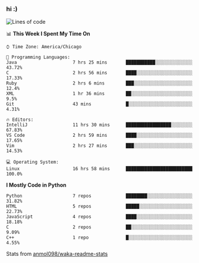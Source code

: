 ### hi :)

<!--START_SECTION:waka-->
![Lines of code](https://img.shields.io/badge/From%20Hello%20World%20I%27ve%20Written-786816%20lines%20of%20code-blue)

📊 **This Week I Spent My Time On** 

```text
⌚︎ Time Zone: America/Chicago

💬 Programming Languages: 
Java                     7 hrs 25 mins       ███████████░░░░░░░░░░░░░░   43.72% 
C                        2 hrs 56 mins       ████░░░░░░░░░░░░░░░░░░░░░   17.33% 
Ruby                     2 hrs 6 mins        ███░░░░░░░░░░░░░░░░░░░░░░   12.4% 
XML                      1 hr 36 mins        ██░░░░░░░░░░░░░░░░░░░░░░░   9.5% 
Git                      43 mins             █░░░░░░░░░░░░░░░░░░░░░░░░   4.31%

🔥 Editors: 
IntelliJ                 11 hrs 30 mins      █████████████████░░░░░░░░   67.83% 
VS Code                  2 hrs 59 mins       ████░░░░░░░░░░░░░░░░░░░░░   17.65% 
Vim                      2 hrs 27 mins       ███░░░░░░░░░░░░░░░░░░░░░░   14.53%

💻 Operating System: 
Linux                    16 hrs 58 mins      █████████████████████████   100.0%

```

**I Mostly Code in Python** 

```text
Python                   7 repos             ████████░░░░░░░░░░░░░░░░░   31.82% 
HTML                     5 repos             █████░░░░░░░░░░░░░░░░░░░░   22.73% 
JavaScript               4 repos             ████░░░░░░░░░░░░░░░░░░░░░   18.18% 
C                        2 repos             ██░░░░░░░░░░░░░░░░░░░░░░░   9.09% 
C++                      1 repo              █░░░░░░░░░░░░░░░░░░░░░░░░   4.55%

```



<!--END_SECTION:waka-->

Stats from [anmol098/waka-readme-stats](https://github.com/anmol098/waka-readme-stats)